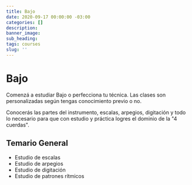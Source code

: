 ```yaml
---
title: Bajo
date: 2020-09-17 00:00:00 -03:00
categories: []
description:
banner_image:
sub_heading:
tags: courses
slug: ''
---
```


# Bajo
Comenzá a estudiar Bajo o perfecciona tu técnica. Las clases son personalizadas según tengas
conocimiento previo o no.

Conocerás las partes del instrumento, escalas, arpegios, digitación y todo lo necesario para que con
estudio y práctica logres el dominio de la "4 cuerdas".

## Temario General

* Estudio de escalas
* Estudio de arpegios
* Estudio de digitación
* Estudio de patrones rítmicos
